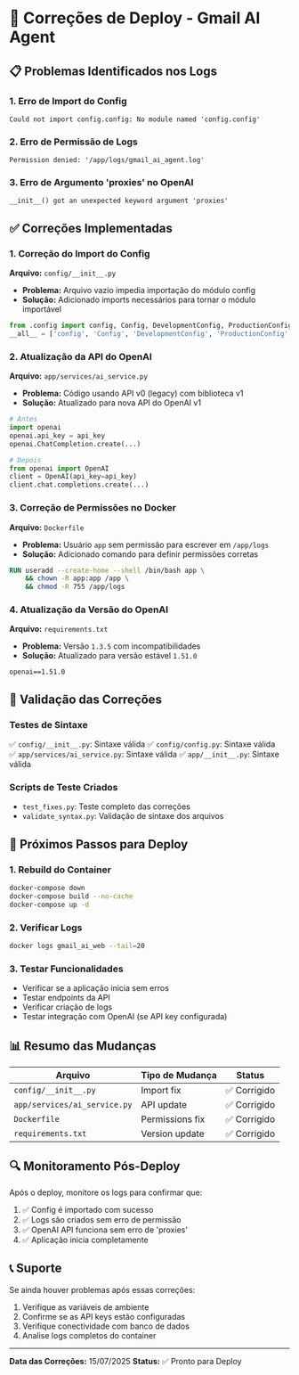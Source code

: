 # 🔧 Correções de Deploy - Gmail AI Agent

## 📋 Problemas Identificados nos Logs

### 1. **Erro de Import do Config**
```
Could not import config.config: No module named 'config.config'
```

### 2. **Erro de Permissão de Logs**
```
Permission denied: '/app/logs/gmail_ai_agent.log'
```

### 3. **Erro de Argumento 'proxies' no OpenAI**
```
__init__() got an unexpected keyword argument 'proxies'
```

## ✅ Correções Implementadas

### 1. **Correção do Import do Config**
**Arquivo:** `config/__init__.py`
- **Problema:** Arquivo vazio impedia importação do módulo config
- **Solução:** Adicionado imports necessários para tornar o módulo importável
```python
from .config import config, Config, DevelopmentConfig, ProductionConfig, TestingConfig
__all__ = ['config', 'Config', 'DevelopmentConfig', 'ProductionConfig', 'TestingConfig']
```

### 2. **Atualização da API do OpenAI**
**Arquivo:** `app/services/ai_service.py`
- **Problema:** Código usando API v0 (legacy) com biblioteca v1
- **Solução:** Atualizado para nova API do OpenAI v1
```python
# Antes
import openai
openai.api_key = api_key
openai.ChatCompletion.create(...)

# Depois  
from openai import OpenAI
client = OpenAI(api_key=api_key)
client.chat.completions.create(...)
```

### 3. **Correção de Permissões no Docker**
**Arquivo:** `Dockerfile`
- **Problema:** Usuário `app` sem permissão para escrever em `/app/logs`
- **Solução:** Adicionado comando para definir permissões corretas
```dockerfile
RUN useradd --create-home --shell /bin/bash app \
    && chown -R app:app /app \
    && chmod -R 755 /app/logs
```

### 4. **Atualização da Versão do OpenAI**
**Arquivo:** `requirements.txt`
- **Problema:** Versão `1.3.5` com incompatibilidades
- **Solução:** Atualizado para versão estável `1.51.0`
```
openai==1.51.0
```

## 🧪 Validação das Correções

### Testes de Sintaxe
✅ `config/__init__.py`: Sintaxe válida
✅ `config/config.py`: Sintaxe válida  
✅ `app/services/ai_service.py`: Sintaxe válida
✅ `app/__init__.py`: Sintaxe válida

### Scripts de Teste Criados
- `test_fixes.py`: Teste completo das correções
- `validate_syntax.py`: Validação de sintaxe dos arquivos

## 🚀 Próximos Passos para Deploy

### 1. **Rebuild do Container**
```bash
docker-compose down
docker-compose build --no-cache
docker-compose up -d
```

### 2. **Verificar Logs**
```bash
docker logs gmail_ai_web --tail=20
```

### 3. **Testar Funcionalidades**
- Verificar se a aplicação inicia sem erros
- Testar endpoints da API
- Verificar criação de logs
- Testar integração com OpenAI (se API key configurada)

## 📊 Resumo das Mudanças

| Arquivo | Tipo de Mudança | Status |
|---------|------------------|--------|
| `config/__init__.py` | Import fix | ✅ Corrigido |
| `app/services/ai_service.py` | API update | ✅ Corrigido |
| `Dockerfile` | Permissions fix | ✅ Corrigido |
| `requirements.txt` | Version update | ✅ Corrigido |

## 🔍 Monitoramento Pós-Deploy

Após o deploy, monitore os logs para confirmar que:
1. ✅ Config é importado com sucesso
2. ✅ Logs são criados sem erro de permissão
3. ✅ OpenAI API funciona sem erro de 'proxies'
4. ✅ Aplicação inicia completamente

## 📞 Suporte

Se ainda houver problemas após essas correções:
1. Verifique as variáveis de ambiente
2. Confirme se as API keys estão configuradas
3. Verifique conectividade com banco de dados
4. Analise logs completos do container

---
**Data das Correções:** 15/07/2025
**Status:** ✅ Pronto para Deploy

